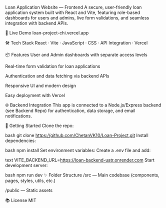 Loan Application Website — Frontend
A secure, user-friendly loan application system built with React and Vite, featuring role-based dashboards for users and admins, live form validations, and seamless integration with backend APIs.

🚀 Live Demo
loan-project-chi.vercel.app

🛠 Tech Stack
React · Vite · JavaScript · CSS · API Integration · Vercel

📦 Features
User and Admin dashboards with separate access levels

Real-time form validation for loan applications

Authentication and data fetching via backend APIs

Responsive UI and modern design

Easy deployment with Vercel

🌐 Backend Integration
This app is connected to a Node.js/Express backend (see Backend Repo) for authentication, data storage, and email notifications.

📖 Getting Started
Clone the repo:

bash
git clone https://github.com/ChetanVK10/Loan-Project.git
Install dependencies:

bash
npm install
Set environment variables:
Create a .env file and add:

text
VITE_BACKEND_URL=https://loan-backend-uatr.onrender.com
Start development server:

bash
npm run dev
✨ Folder Structure
/src — Main codebase (components, pages, styles, utils, etc.)

/public — Static assets

📚 License
MIT
